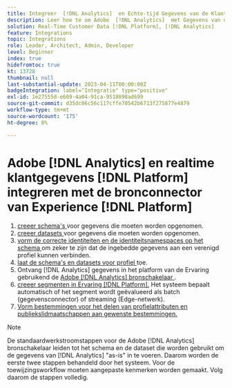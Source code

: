 ```yaml
---
title: Integreer  [!DNL Analytics]  en Echte-tijd Gegevens van de Klant  [!DNL Platform]  met de 2&rbrace; bron van de Ervaring schakelaarleerprogramma [!DNL Platform]
description: Leer hoe te om Adobe  [!DNL Analytics]  met Gegevens van de Klant in real time  [!DNL Platform]  te integreren gebruikend de 2&rbrace; bronschakelaar van de Ervaring. [!DNL Platform]
solution: Real-Time Customer Data [!DNL Platform], [!DNL Analytics]
feature: Integrations
topic: Integrations
role: Leader, Architect, Admin, Developer
level: Beginner
index: true
hidefromtoc: true
kt: 13728
thumbnail: null
last-substantial-update: 2023-04-11T00:00:00Z
badgeIntegration: label="Integratie" type="positive"
exl-id: 1e27555d-e609-4a04-91ca-9518898ad699
source-git-commit: d35dc06c56c117cffe70542b6713f275877e4879
workflow-type: tm+mt
source-wordcount: '175'
ht-degree: 0%

---
```


# Adobe [!DNL Analytics] en realtime klantgegevens [!DNL Platform] integreren met de bronconnector van Experience [!DNL Platform]

<ol>
    <li><a href="https://experienceleague.adobe.com/nl?lang=en#dashboard/learning" _target="_blank" rel="noopener noreferrer"> creeer schema's </a> voor gegevens die moeten worden opgenomen.</li>
    <li><a href="https://experienceleague.adobe.com/docs/platform-learn/tutorials/data-ingestion/create-datasets-and-ingest-data.html?lang=nl-NL" _target="_blank" rel="noopener noreferrer"> creeer datasets </a> voor gegevens die moeten worden opgenomen.</a></li>
    <li><a href="https://experienceleague.adobe.com/docs/platform-learn/tutorials/identities/label-ingest-and-verify-identity-data.html?lang=nl-NL" _target="_blank" rel="noopener noreferrer"> vorm de correcte identiteiten en de identiteitsnamespaces op het schema </a> om zeker te zijn dat de ingebedde gegevens aan een verenigd profiel kunnen verbinden.</li> 
    <li><a href="https://experienceleague.adobe.com/docs/platform-learn/tutorials/profiles/bring-data-into-the-real-time-customer-profile.html?lang=nl-NL" _target="_blank" rel="noopener noreferrer"> laat de schema's en datasets voor profiel </a> toe.</li>
    <li>Ontvang [!DNL Analytics] gegevens in het platform van de Ervaring gebruikend de <a href="https://experienceleague.adobe.com/docs/platform-learn/tutorials/sources/ingest-data-from-adobe-analytics.html?lang=nl-NL" _target="_blank" rel="noopener noreferrer"> Adobe [!DNL Analytics] bronschakelaar </a>.</li>
    <li><a href="https://experienceleague.adobe.com/docs/platform-learn/tutorials/audiences/create-audiences.html?lang=nl-NL" _target="_blank" rel="noopener noreferrer"> creeer segmenten in Ervaring [!DNL Platform].</a> Het systeem bepaalt automatisch of het segment wordt geëvalueerd als batch (gegevensconnector) of streaming (Edge-netwerk).</li>
    <li><a href="https://experienceleague.adobe.com/docs/platform-learn/tutorials/destinations/create-destinations-and-activate-data.html?lang=nl-NL" _target="_blank" rel="noopener noreferrer">Vorm bestemmingen voor het delen van profielattributen en publiekslidmaatschappen aan gewenste bestemmingen.</a></li>   
</ol>

>[!NOTE]
>
>De standaardwerkstroomstappen voor de Adobe [!DNL Analytics] bronschakelaar leiden tot het schema en de dataset die worden gebruikt om de gegevens van [!DNL Analytics] &quot;as-is&quot; in te voeren. Daarom worden de eerste twee stappen behandeld door het systeem. Voor de toewijzingsworkflow moeten aangepaste kenmerken worden gemaakt. Volg daarom de stappen volledig.
